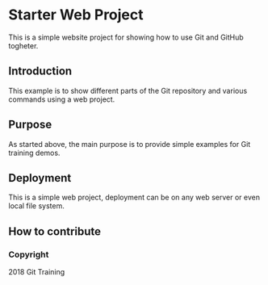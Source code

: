# Starter Web Project

This is a simple website project for showing how to use Git and GitHub togheter.

## Introduction

This example is to show different parts of the Git repository and various commands using a web project.

## Purpose

As started above, the main purpose is to provide simple examples for Git training demos.

## Deployment

This is a simple web project, deployment can be on any web server or even local file system.

## How to contribute

### Copyright

2018 Git Training 